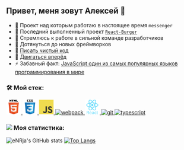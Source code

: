 ## Привет, меня зовут Алексей 👋

- 🔭 Проект над которым работаю в настоящее время `messenger`
- 🔭 Последний выполненный проект [`React-Burger`](https://enrja.github.io/react-burger/)
- 🚀 Стремлюсь к работе в сильной команде разработчиков
- 🐤 Дотянуться до новых фреймворков
- 📜 [Писать чистый код](https://habr.com/ru/post/424051/)
- 🙇 [Двигаться вперёд](https://holyjs.ru/talks/)
- ⚡ Забавный факт: [JavaScript один из самых популярных языков программирования в мире](https://habr.com/ru/post/651585/)

### 🛠️ Мой стек:
<p align="left">
    <a href="https://www.w3.org/html/" target="_blank"> <img src="https://raw.githubusercontent.com/devicons/devicon/master/icons/html5/html5-original-wordmark.svg" alt="html5" width="40" height="40"/> </a>
    <a href="https://www.w3schools.com/css/" target="_blank"> <img src="https://raw.githubusercontent.com/devicons/devicon/master/icons/css3/css3-original-wordmark.svg" alt="css3" width="40" height="40"/> </a>
    <a href="https://developer.mozilla.org/en-US/docs/Web/JavaScript" target="_blank"> <img src="https://raw.githubusercontent.com/devicons/devicon/master/icons/javascript/javascript-original.svg" alt="javascript" width="40" height="40"/> </a>
<a href="https://webpack.js.org/" target="_blank"> <img src="https://www.vectorlogo.zone/logos/js_webpack/js_webpack-icon.svg" alt="webpack" width="40" height="40"/> </a>
<a href="https://reactjs.org/" target="_blank"> <img src="https://raw.githubusercontent.com/devicons/devicon/master/icons/react/react-original-wordmark.svg" alt="react" width="40" height="40"/> </a>
<a href="https://git-scm.com/" target="_blank"> <img src="https://www.vectorlogo.zone/logos/git-scm/git-scm-icon.svg" alt="git" width="40" height="40"/> </a>
<a href="https://www.typescriptlang.org/" title="TypeScript"><img src="https://www.vectorlogo.zone/logos/typescriptlang/typescriptlang-icon.svg" alt="typescript" width="40" height="40" /></a>
</p>

### <img src="https://emojis.slackmojis.com/emojis/images/1621024394/39092/cat-roll.gif?1621024394" width="28" /> Моя статистика:
![eNRja's GitHub stats](https://github-readme-stats.vercel.app/api?username=eNRja&show_icons=true&theme=transparent)
[![Top Langs](https://github-readme-stats.vercel.app/api/top-langs/?username=eNRja&layout=compact)](https://github.com/eNRja/github-readme-stats)


